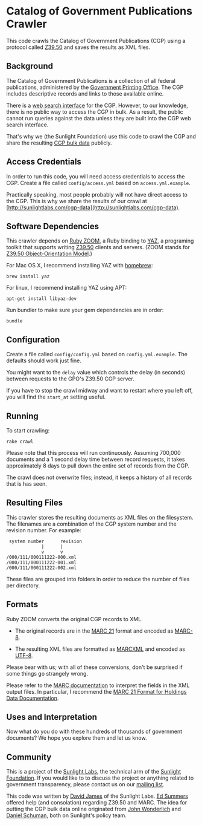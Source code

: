 # Catalog of Government Publications Crawler

This code crawls the Catalog of Government Publications (CGP) using a protocol called [Z39.50](http://en.wikipedia.org/wiki/Z39.50) and saves the results as XML files.

## Background

The Catalog of Government Publications is a collection of all federal publications, administered by the [Government Printing Office](http://www.gpo.gov). The CGP includes descriptive records and links to those available online.

There is a [web search interface](http://catalog.gpo.gov) for the CGP. However, to our knowledge, there is no public way to access the CGP in bulk. As a result, the public cannot run queries against the data unless they are built into the CGP web search interface.

That's why we (the Sunlight Foundation) use this code to crawl the CGP and share the resulting [CGP bulk data](http://sunlightlabs.com/cgp-data) publicly.

## Access Credentials

In order to run this code, you will need access credentials to access the CGP. Create a file called `config/access.yml` based on `access.yml.example`.

Practically speaking, most people probably will not have direct access to the CGP. This is why we share the results of our crawl at [http://sunlightlabs.com/cgp-data](http://sunlightlabs.com/cgp-data).

## Software Dependencies

This crawler depends on [Ruby ZOOM](http://ruby-zoom.rubyforge.org/), a Ruby binding to [YAZ](http://www.indexdata.com/yaz), a programing toolkit that supports writing [Z39.50](http://en.wikipedia.org/wiki/Z39.50) clients and servers. (ZOOM stands for [Z39.50 Object-Orientation Model](http://zoom.z3950.org/).)

For Mac OS X, I recommend installing YAZ with [homebrew](http://github.com/mxcl/homebrew):

    brew install yaz

For linux, I recommend installing YAZ using APT:

    apt-get install libyaz-dev

Run bundler to make sure your gem dependencies are in order:

    bundle

## Configuration

Create a file called `config/config.yml` based on `config.yml.example`. The defaults should work just fine.

You might want to the `delay` value which controls the delay (in seconds) between requests to the GPO's Z39.50 CGP server.

If you have to stop the crawl midway and want to restart where you left off, you will find the `start_at` setting useful.

## Running

To start crawling:

    rake crawl

Please note that this process will run continuously. Assuming 700,000 documents and a 1 second delay time between record requests, it takes approximately 8 days to pull down the entire set of records from the CGP.

The crawl does not overwrite files; instead, it keeps a history of all records that is has seen.

## Resulting Files

This crawler stores the resulting documents as XML files on the filesystem. The filenames are a combination of the CGP system number and the revision number. For example:

     system number      revision
                 |      |
                 v      v
    /000/111/000111222-000.xml
    /000/111/000111222-001.xml
    /000/111/000111222-002.xml

These files are grouped into folders in order to reduce the number of files per directory.

## Formats

Ruby ZOOM converts the original CGP records to XML.

* The original records are in the [MARC 21](http://www.loc.gov/marc/) format and encoded as  [MARC-8](http://www.loc.gov/marc/specifications/speccharmarc8.html).

* The resulting XML files are formatted as [MARCXML](http://www.loc.gov/standards/marcxml/) and encoded as [UTF-8](http://en.wikipedia.org/wiki/UTF-8).

Please bear with us; with all of these conversions, don't be surprised if some things go strangely wrong.

Please refer to the [MARC documentation](http://www.loc.gov/marc/marcdocz.html) to interpret the fields in the XML output files. In particular, I recommend the [MARC 21 Format for Holdings Data Documentation](http://www.loc.gov/marc/holdings/).

## Uses and Interpretation

Now what do you do with these hundreds of thousands of government documents? We hope you explore them and let us know.

## Community

This is a project of the [Sunlight Labs](http://sunlightlabs.com), the technical arm of the [Sunlight Foundation](http://sunlightfoundation.com). If you would like to to discuss the project or anything related to government transparency, please contact us on our [mailing list](http://groups.google.com/group/sunlightlabs).

This code was written by [David James](http://sunlightfoundation.com/people/djames/) of the Sunlight Labs. [Ed Summers](http://inkdroid.org/journal/about/) offered help (and consolation) regarding Z39.50 and MARC. The idea for putting the CGP bulk data online originated from [John Wonderlich](http://sunlightfoundation.com/people/jwonderlich/) and [Daniel Schuman](http://sunlightfoundation.com/people/dschuman/), both on Sunlight's policy team.
